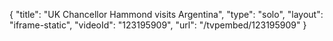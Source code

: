 {
    "title": "UK Chancellor Hammond visits Argentina",
    "type": "solo",
    "layout": "iframe-static",
    "videoId": "123195909",
    "url": "\/tvpembed\/123195909"
}
